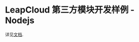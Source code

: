 # LeapCloud 第三方模块开发样例 - Nodejs

详见[文档](https://www.leapcloud.cn/website/docs/doc_third/index.html).
